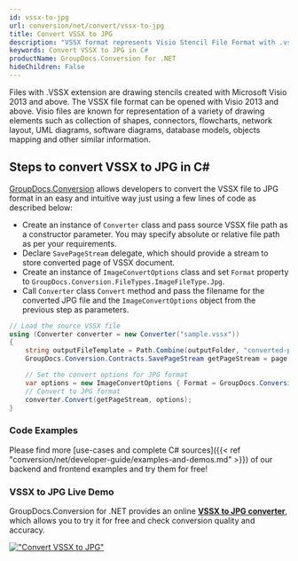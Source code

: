 ```yaml
---
id: vssx-to-jpg
url: conversion/net/convert/vssx-to-jpg
title: Convert VSSX to JPG
description: "VSSX format represents Visio Stencil File Format with .vssx extension. Learn how to convert VSSX to JPG file programmatically in C# language using GroupDocs.Conversion for .NET library."
keywords: Convert VSSX to JPG in C#
productName: GroupDocs.Conversion for .NET
hideChildren: False
---
```


Files with .VSSX extension are drawing stencils created with Microsoft Visio 2013 and above. The VSSX file format can be opened with Visio 2013 and above. Visio files are known for representation of a variety of drawing elements such as collection of shapes, connectors, flowcharts, network layout, UML diagrams, software diagrams, database models, objects mapping and other similar information.

## Steps to convert VSSX to JPG in C#

[GroupDocs.Conversion](https://products.groupdocs.com/conversion/net) allows developers to convert the VSSX file to JPG format in an easy and intuitive way just using a few lines of code as described below:

* Create an instance of `Converter` class and pass source VSSX file path as a constructor parameter. You may specify absolute or relative file path as per your requirements. 
* Declare `SavePageStream` delegate, which should provide a stream to store converted page of VSSX document.
* Create an instance of `ImageConvertOptions` class and set `Format` property to `GroupDocs.Conversion.FileTypes.ImageFileType.Jpg`.
* Call `Converter` class `Convert` method and pass the filename for the converted JPG file and the `ImageConvertOptions` object from the previous step as parameters.

```csharp
// Load the source VSSX file
using (Converter converter = new Converter("sample.vssx"))
{
    string outputFileTemplate = Path.Combine(outputFolder, "converted-page-{0}.jpg");
    GroupDocs.Conversion.Contracts.SavePageStream getPageStream = page => new FileStream(string.Format(outputFileTemplate, page), FileMode.Create);

    // Set the convert options for JPG format
    var options = new ImageConvertOptions { Format = GroupDocs.Conversion.FileTypes.ImageFileType.Jpg };   
    // Convert to JPG format
    converter.Convert(getPageStream, options);
}
```

### Code Examples

Please find more [use-cases and complete C# sources]({{< ref "conversion/net/developer-guide/examples-and-demos.md" >}}) of our backend and frontend examples and try them for free!

### VSSX to JPG Live Demo

GroupDocs.Conversion for .NET provides an online [**VSSX to JPG converter**](https://products.groupdocs.app/conversion/vssx-to-jpg), which allows you to try it for free and check conversion quality and accuracy.

[!["Convert VSSX to JPG"](conversion/net/images/convert-to-jpg/convert-vssx-to-jpg.png)](https://products.groupdocs.app/conversion/vssx-to-jpg)